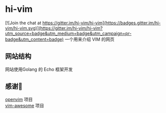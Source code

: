 # hi-vim

[![Join the chat at https://gitter.im/hi-vim/hi-vim](https://badges.gitter.im/hi-vim/hi-vim.svg)](https://gitter.im/hi-vim/hi-vim?utm_source=badge&utm_medium=badge&utm_campaign=pr-badge&utm_content=badge)
一个用来介绍 VIM 的网页

## 网站结构
网站使用Golang 的 Echo 框架开发

## 感谢🙏
[openvim](https://github.com/egaga/openvim) 项目  
[vim-awesome](https://github.com/vim-awesome/vim-awesome) 项目
